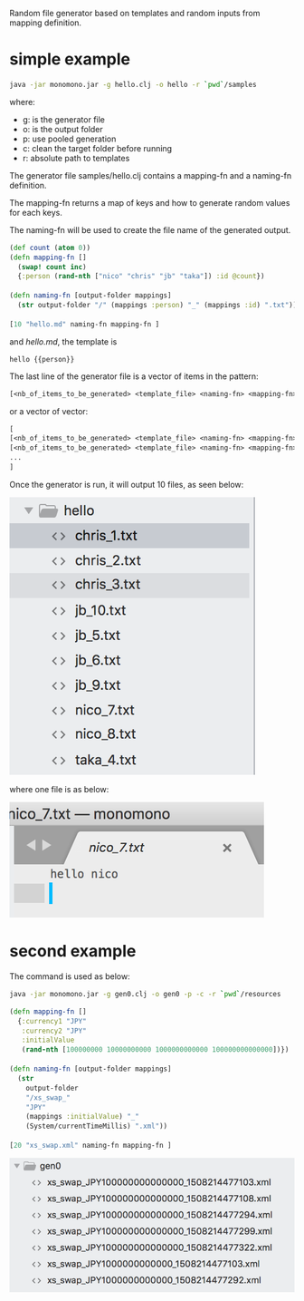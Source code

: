 Random file generator based on templates and random inputs from mapping definition.

# simple example

```bash
java -jar monomono.jar -g hello.clj -o hello -r `pwd`/samples
```

where:
- g: is the generator file
- o: is the output folder
- p: use pooled generation
- c: clean the target folder before running
- r: absolute path to templates

The generator file samples/hello.clj contains a mapping-fn and a naming-fn definition.

The mapping-fn returns a map of keys and how to generate random values for each keys.

The naming-fn will be used to create the file name of the generated output.


```clojure
(def count (atom 0))
(defn mapping-fn []
  (swap! count inc)
  {:person (rand-nth ["nico" "chris" "jb" "taka"]) :id @count})

(defn naming-fn [output-folder mappings]
  (str output-folder "/" (mappings :person) "_" (mappings :id) ".txt"))

[10 "hello.md" naming-fn mapping-fn ]
```

and *hello.md*, the template is

```
hello {{person}}
```

The last line of the generator file is a vector of items in the pattern:

```clojure
[<nb_of_items_to_be_generated> <template_file> <naming-fn> <mapping-fn>]
```

or a vector of vector:

```clojure
[
[<nb_of_items_to_be_generated> <template_file> <naming-fn> <mapping-fn>]
[<nb_of_items_to_be_generated> <template_file> <naming-fn> <mapping-fn>]
...
]
```

Once the generator is run, it will output 10 files, as seen below:

![](docs/hello_output.png)

where one file is as below:

![](docs/hello_one.png)

# second example


The command is used as below:

```bash
java -jar monomono.jar -g gen0.clj -o gen0 -p -c -r `pwd`/resources
```

```clojure
(defn mapping-fn []
  {:currency1 "JPY"
   :currency2 "JPY"
   :initialValue
   (rand-nth [100000000 10000000000 1000000000000 100000000000000])})

(defn naming-fn [output-folder mappings]
  (str
    output-folder
    "/xs_swap_"
    "JPY"
    (mappings :initialValue) "_"
    (System/currentTimeMillis) ".xml"))

[20 "xs_swap.xml" naming-fn mapping-fn ]
```

![](docs/gen0_output.png)